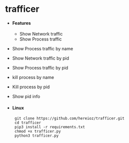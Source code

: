 # trafficer

* #### Features
  * Show Network traffic
  * Show Process traffic
* Show Process traffic by name
* Show Network traffic by pid
* Show Process traffic by pid
* kill process by name
* Kill process by pid
* Show pid info

* #### Linux
       git clone https://github.com/hereioz/trafficer.git
       cd trafficer
       pip3 install -r requirements.txt
       chmod +x trafficer.py
       python3 trafficer.py
